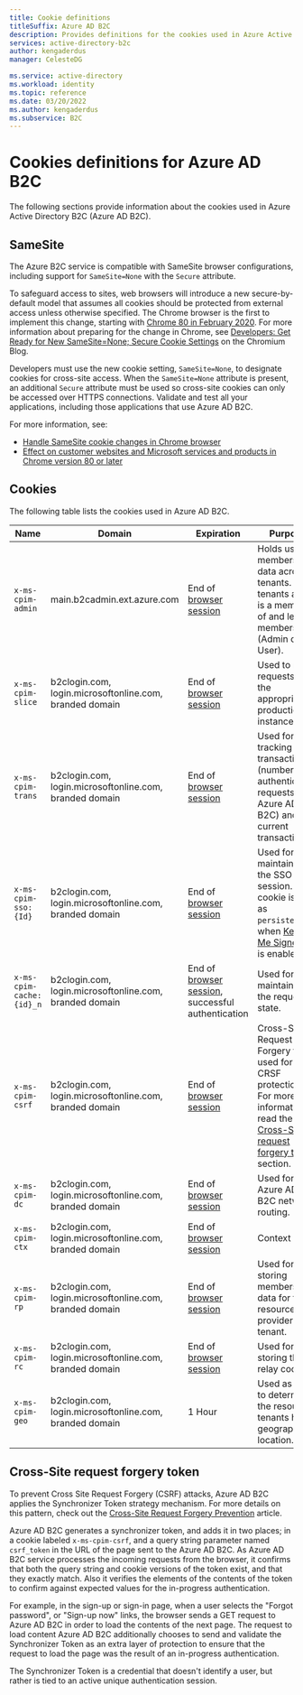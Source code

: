 ```yaml
---
title: Cookie definitions
titleSuffix: Azure AD B2C
description: Provides definitions for the cookies used in Azure Active Directory B2C.
services: active-directory-b2c
author: kengaderdus
manager: CelesteDG

ms.service: active-directory
ms.workload: identity
ms.topic: reference
ms.date: 03/20/2022
ms.author: kengaderdus
ms.subservice: B2C
---
```


# Cookies definitions for Azure AD B2C

The following sections provide information about the cookies used in Azure Active Directory B2C (Azure AD B2C).

## SameSite

The Azure B2C service is compatible with SameSite browser configurations, including support for `SameSite=None` with the `Secure` attribute.

To safeguard access to sites, web browsers will introduce a new secure-by-default model that assumes all cookies should be protected from external access unless otherwise specified. The Chrome browser is the first to implement this change, starting with [Chrome 80 in February 2020](https://www.chromium.org/updates/same-site/). For more information about preparing for the change in Chrome, see [Developers: Get Ready for New SameSite=None; Secure Cookie Settings](https://blog.chromium.org/2019/10/developers-get-ready-for-new.html) on the Chromium Blog.

Developers must use the new cookie setting, `SameSite=None`, to designate cookies for cross-site access. When the `SameSite=None` attribute is present, an additional `Secure` attribute must be used so cross-site cookies can only be accessed over HTTPS connections. Validate and test all your applications, including those applications that use Azure AD B2C.

For more information, see:

* [Handle SameSite cookie changes in Chrome browser](../active-directory/develop/howto-handle-samesite-cookie-changes-chrome-browser.md)
* [Effect on customer websites and Microsoft services and products in Chrome version 80 or later](https://support.microsoft.com/help/4522904/potential-disruption-to-customer-websites-in-latest-chrome)

## Cookies

The following table lists the cookies used in Azure AD B2C.

| Name | Domain | Expiration | Purpose |
| ----------- | ------ | -------------------------- | --------- |
| `x-ms-cpim-admin` | main.b2cadmin.ext.azure.com | End of [browser session](session-behavior.md) | Holds user membership data across tenants. The tenants a user is a member of and level of membership (Admin or User). |
| `x-ms-cpim-slice` | b2clogin.com, login.microsoftonline.com, branded domain | End of [browser session](session-behavior.md) | Used to route requests to the appropriate production instance. |
| `x-ms-cpim-trans` | b2clogin.com, login.microsoftonline.com, branded domain | End of [browser session](session-behavior.md) | Used for tracking the transactions  (number of authentication requests to Azure AD B2C) and the current transaction. |
| `x-ms-cpim-sso:{Id}` | b2clogin.com, login.microsoftonline.com, branded domain | End of [browser session](session-behavior.md) | Used for maintaining the SSO session. This cookie is set as `persistent`, when [Keep Me Signed In](session-behavior.md#enable-keep-me-signed-in-kmsi) is enabled.|
| `x-ms-cpim-cache:{id}_n` | b2clogin.com, login.microsoftonline.com, branded domain | End of [browser session](session-behavior.md), successful authentication | Used for maintaining the request state. |
| `x-ms-cpim-csrf` | b2clogin.com, login.microsoftonline.com, branded domain | End of [browser session](session-behavior.md) | Cross-Site Request Forgery token used for CRSF protection. For more information, read the [Cross-Site request forgery token](#cross-site-request-forgery-token) section. |
| `x-ms-cpim-dc` | b2clogin.com, login.microsoftonline.com, branded domain | End of [browser session](session-behavior.md) | Used for Azure AD B2C network routing. |
| `x-ms-cpim-ctx` | b2clogin.com, login.microsoftonline.com, branded domain | End of [browser session](session-behavior.md) | Context |
| `x-ms-cpim-rp` | b2clogin.com, login.microsoftonline.com, branded domain | End of [browser session](session-behavior.md) | Used for storing membership data for the resource provider tenant. |
| `x-ms-cpim-rc` | b2clogin.com, login.microsoftonline.com, branded domain | End of [browser session](session-behavior.md) | Used for storing the relay cookie. |
| `x-ms-cpim-geo` | b2clogin.com, login.microsoftonline.com, branded domain | 1 Hour | Used as a hint to determine the resource tenants home geographic location. |

## Cross-Site request forgery token

To prevent Cross Site Request Forgery (CSRF) attacks, Azure AD B2C applies the Synchronizer Token strategy mechanism. For more details on this pattern, check out the [Cross-Site Request Forgery Prevention](https://cheatsheetseries.owasp.org/cheatsheets/Cross-Site_Request_Forgery_Prevention_Cheat_Sheet.html#synchronizer-token-pattern) article.

Azure AD B2C generates a synchronizer token, and adds it in two places; in a cookie labeled `x-ms-cpim-csrf`, and a query string parameter named `csrf_token` in the URL of the page sent to the Azure AD B2C. As Azure AD B2C service processes the incoming requests from the browser, it confirms that both the query string and cookie versions of the token exist, and that they exactly match. Also it verifies the elements of the contents of the token to confirm against expected values for the in-progress authentication.

For example, in the sign-up or sign-in page, when a user selects the "Forgot password", or "Sign-up now" links, the browser sends a GET request to Azure AD B2C in order to load the contents of the next page. The request to load content Azure AD B2C additionally chooses to send and validate the Synchronizer Token as an extra layer of protection to ensure that the request to load the page was the result of an in-progress authentication.

The Synchronizer Token is a credential that doesn't identify a user, but rather is tied to an active unique authentication session. 
